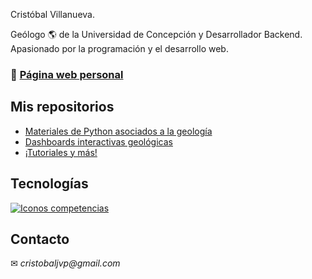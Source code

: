 Cristóbal Villanueva.

Geólogo 🌎 de la Universidad de Concepción y Desarrollador Backend. Apasionado por la programación y el desarrollo web.

### 📄 [Página web personal](https://crvillanueva.github.io/)

## Mis repositorios

* [Materiales de Python asociados a la geología](https://github.com/crvillanueva/python-geologia)
* [Dashboards interactivas geológicas](https://github.com/crvillanueva/dash-plotly-geoapps/)
* [¡Tutoriales y más!](https://github.com/crvillanueva?tab=repositories)

## Tecnologías

[![Iconos competencias](https://skillicons.dev/icons?i=python,golang,javascript,azure,postgres,docker,git,bash&perline=10)](https://skillicons.dev)

## Contacto

✉ _cristobaljvp@gmail.com_
